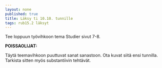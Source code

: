 ```yaml
---
layout: none
published: true
title: Läksy ti 10.10. tunnille
tags: rub15.2 läksyt
---
```

Tee loppuun työvihkoon tema Studier sivut 7-8.

**POISSAOLIJAT:**

Täytä teemavihkoon puuttuvat sanat sanastoon. Ota kuvat siitä ensi tunnilla. Tarkista sitten myös substantiivin tehtävät.
